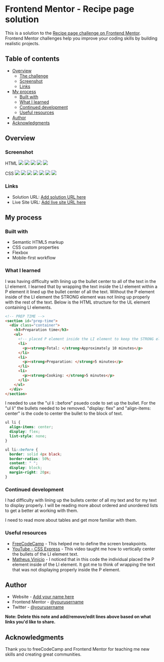 # Frontend Mentor - Recipe page solution

This is a solution to the [Recipe page challenge on Frontend Mentor](https://www.frontendmentor.io/challenges/recipe-page-KiTsR8QQKm). Frontend Mentor challenges help you improve your coding skills by building realistic projects.

## Table of contents

- [Overview](#overview)
  - [The challenge](#the-challenge)
  - [Screenshot](#screenshot)
  - [Links](#links)
- [My process](#my-process)
  - [Built with](#built-with)
  - [What I learned](#what-i-learned)
  - [Continued development](#continued-development)
  - [Useful resources](#useful-resources)
- [Author](#author)
- [Acknowledgments](#acknowledgments)

## Overview

### Screenshot

HTML
![](./screenshots/recipe-page-project-screenshot-html-1.png)
![](./screenshots/recipe-page-project-screenshot-html-2.png)
![](./screenshots/recipe-page-project-screenshot-html-4.png)
![](./screenshots/recipe-page-project-screenshot-html-5.png)
![](./screenshots/recipe-page-project-screenshot-html-6.png)

CSS
![](./screenshots/recipe-page-project-screenshot-css-1.png)
![](./screenshots/recipe-page-project-screenshot-css-2.png)
![](./screenshots/recipe-page-project-screenshot-css-3.png)
![](./screenshots/recipe-page-project-screenshot-css-4.png)
![](./screenshots/recipe-page-project-screenshot-css-5.png)
![](./screenshots/recipe-page-project-screenshot-css-6.png)
![](./screenshots/recipe-page-project-screenshot-css-7.png)

### Links

- Solution URL: [Add solution URL here](https://your-solution-url.com)
- Live Site URL: [Add live site URL here](https://your-live-site-url.com)

## My process

### Built with

- Semantic HTML5 markup
- CSS custom properties
- Flexbox
- Mobile-first workflow

### What I learned

I was having difficulty with lining up the bullet center to all of the text in the LI element. I learned that by wrapping the text inside the LI element within a P element it lined up the bullet center of all the text. Without the P element inside of the LI element the STRONG element was not lining up properly with the rest of the text. Below is the HTML structure for the UL element containing LI elements.

```html
<!-- PREP TIME -->
<section id="prep-time">
  <div class="container">
    <h3>Preparation time</h3>
    <ul>
      <!-- placed P element inside the LI element to keep the STRONG element inline with the rest of the text. Otherwise the STRONG element will line up with the bullet rather than the text. -->
      <li>
        <p><strong>Total: </strong>Approximately 10 minutes</p>
      </li>
      <li>
        <p><strong>Preparation: </strong>5 minutes</p>
      </li>
      <li>
        <p><strong>Cooking: </strong>5 minutes</p>
      </li>
    </ul>
  </div>
</section>
```

I needed to use the "ul li ::before" psuedo code to set up the bullet. For the "ul li" the bullets needed to be removed. "display: flex" and "align-items: center" is the code to center the bullet to the block of text.

```css
ul li {
  align-items: center;
  display: flex;
  list-style: none;
}

ul li::before {
  border: solid 4px black;
  border-radius: 50%;
  content: " ";
  display: block;
  margin-right: 20px;
}
```

### Continued development

I had difficulty with lining up the bullets center of all my text and for my text to display properly. I will be reading more about ordered and unordered lists to get a better at working with them.

I need to read more about tables and get more familiar with them.

### Useful resources

- [FreeCodeCamp](https://www.freecodecamp.org/news/css-media-queries-breakpoints-media-types-standard-resolutions-and-more/) - This helped me to define the screen breakpoints.
- [YouTube - CSS Express](https://www.youtube.com/watch?v=w9gVDgFzPO8) - This video taught me how to vertically center the bullets of the LI element text.
- [Matheus Vinicio](https://matheus-vinicio.github.io/RECIPE/) - I noticed that in this code the individual placed the P element inside of the LI element. It got me to think of wrapping the text that was not displaying properly inside the P element.

## Author

- Website - [Add your name here](https://www.your-site.com)
- Frontend Mentor - [@yourusername](https://www.frontendmentor.io/profile/yourusername)
- Twitter - [@yourusername](https://www.twitter.com/yourusername)

**Note: Delete this note and add/remove/edit lines above based on what links you'd like to share.**

## Acknowledgments

Thank you to freeCodeCamp and Frontend Mentor for teaching me new skills and creating great communities.
